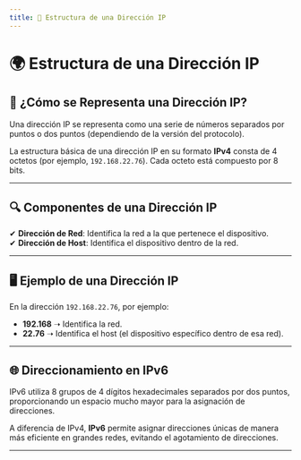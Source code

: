 ```yaml
---
title: 📌 Estructura de una Dirección IP
---
```


# 🌍 Estructura de una Dirección IP

## 📌 ¿Cómo se Representa una Dirección IP?

Una dirección IP se representa como una serie de números separados por puntos o dos puntos (dependiendo de la versión del protocolo).

La estructura básica de una dirección IP en su formato **IPv4** consta de 4 octetos (por ejemplo, `192.168.22.76`). Cada octeto está compuesto por 8 bits.

---

## 🔍 Componentes de una Dirección IP

✔ **Dirección de Red**: Identifica la red a la que pertenece el dispositivo.  
✔ **Dirección de Host**: Identifica el dispositivo dentro de la red.  

---

## 🖥️ Ejemplo de una Dirección IP

En la dirección `192.168.22.76`, por ejemplo:

- **192.168** ➝ Identifica la red.  
- **22.76** ➝ Identifica el host (el dispositivo específico dentro de esa red).  

---

## 🌐 Direccionamiento en IPv6

<div class="custom-quote">IPv6 utiliza 8 grupos de 4 dígitos hexadecimales separados por dos puntos, proporcionando un espacio mucho mayor para la asignación de direcciones.</div>

A diferencia de IPv4, **IPv6** permite asignar direcciones únicas de manera más eficiente en grandes redes, evitando el agotamiento de direcciones.

---

